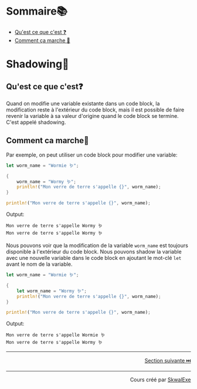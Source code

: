 # Sommaire📚
- [Qu'est ce que c'est ❓](#quest-ce-que-cest)
- [Comment ça marche 🤔](#comment-ca-marche)

# Shadowing👥
## Qu'est ce que c'est❓
Quand on modifie une variable existante dans un code block, la modification reste à l'extérieur du code block, mais il est possible de faire revenir la variable à sa valeur d'origine quand le code block se termine. C'est appelé shadowing.

## Comment ca marche🤔
Par exemple, on peut utiliser un code block pour modifier une variable:
```rust
let worm_name = "Wormie 🪱";

{
    worm_name = "Wormy 🪱";
    println!("Mon verre de terre s'appelle {}", worm_name);
}

println!("Mon verre de terre s'appelle {}", worm_name);
```
Output:
```
Mon verre de terre s'appelle Wormy 🪱
Mon verre de terre s'appelle Wormy 🪱
```

Nous pouvons voir que la modification de la variable `worm_name` est toujours disponible à l'extérieur du code block. Nous pouvons shadow la variable avec une nouvelle variable dans le code block en ajoutant le mot-clé `let` avant le nom de la variable.

```rust
let worm_name = "Wormie 🪱";

{
    let worm_name = "Wormy 🪱";
    println!("Mon verre de terre s'appelle {}", worm_name);
}

println!("Mon verre de terre s'appelle {}", worm_name);
```
Output:
```
Mon verre de terre s'appelle Wormie 🪱
Mon verre de terre s'appelle Wormy 🪱
```


---

<p align="right"><a href="../les-references">Section suivante ⏭️</a></p>


---


<p align="right">Cours créé par <a href="https://github.com/SkwalExe/" target="_blank">SkwalExe</a></p>